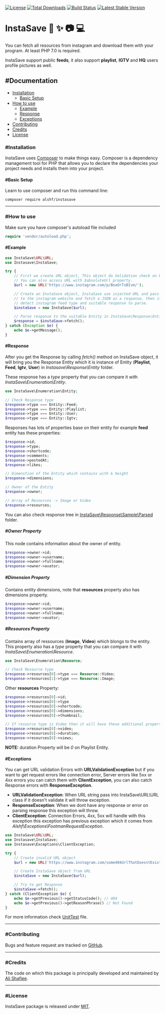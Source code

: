 [![License](https://poser.pugx.org/alshf/Instasave/license)](https://packagist.org/packages/alshf/Instasave)
[![Total Downloads](https://poser.pugx.org/alshf/Instasave/downloads)](https://packagist.org/packages/alshf/Instasave)
[![Build Status](https://travis-ci.org/alshf89/InstaSave.svg?branch=master)](https://travis-ci.org/alshf89/Instasave)
[![Latest Stable Version](https://poser.pugx.org/alshf/Instasave/version)](https://packagist.org/packages/alshf/Instasave)

# InstaSave :metal: :sparkles: :camera: :computer:

You can fetch all resources from instagram and download them with your program. At least PHP 7.0 is required.

InstaSave support public **feeds**, it also support **playlist**, **IGTV** and **HQ** users profile pictures as well.

## #Documentation

 - [Installation](#installation)
    - [Basic Setup](#basic-setup)
 - [How to use](#how-to-use)
    - [Example](#example)
 	- [Response](#response)
 	- [Exceptions](#exceptions)
 - [Contributing](#contributing)
 - [Credits](#credits)
 - [License](#license)

### #Installation

InstaSave uses [Composer](http://getcomposer.org/doc/00-intro.md#installation-nix) to make things easy.
Composer is a dependency management tool for PHP that allows you to declare the dependencies your project needs and installs them into your project.

#### #Basic Setup

Learn to use composer and run this command line:

    composer require alshf/instasave

___

### #How to use

Make sure you have composer's autoload file included

```PHP
require 'vendor/autoload.php';
```

#### #Example

```PHP
use InstaSave\URL\URL;
use Instasave\InstaSave;

try {
    // First we create URL object, This object do Validation check on URL.
    // You can also access URL with $absoluteUrl property.
    $url = new URL('https://www.instagram.com/p/BoaOrTsBIvm/');

    // Create an InstaSave object, InstaSave use injected URL and pass it to the Client and send GET request
    // to the instagram website and fetch a JSON as a response, then it will pass it to the EntityCollector to 
    // detect instagram feed type and suitable response to parse.
    $instaSave = new InstaSave($url);

    // Parse response to the suitable Entity in InstaSave\Response\Entity.
    $response = $instaSave->fetch();
} catch (Exception $e) {
    echo $e->getMessage();
}
```

#### #Response

After you get the Response by calling _fetch()_ method on InstaSave object, it will bring you the Response Entity which it is instance of Entity (**Playlist**, **Feed**, **Igtv**, **User**) in _Instasave\\Response\\Entity_ folder.

These response has a _type_ property that you can compare it with _InstaSave\\Enumeration\\Entity_.

```PHP
use InstaSave\Enumeration\Entity;

// Check Response type
$response->type === Entity::Feed;
$response->type === Entity::Playlist;
$response->type === Entity::User;
$response->type === Entity::Igtv;
```

Responses has lots of properties base on their entity for example **feed** entity has these properties:

```PHP
$response->id;
$response->type;
$response->shortcode;
$response->comments;
$response->postedAt;
$response->likes;

// Dimenstion of the Entity which contains with & height
$response->dimensions;

// Owner of the Entity
$response->owner;

// Array of Resources -> Image or Video
$response->resources;
```

You can also check response tree in [InstaSave\Response\Sample\Parsed](https://github.com/alshf89/InstaSave/tree/master/engine/Response/Sample/Parsed) folder.

##### #Owner Property

This node contains information about the owner of entity.

```PHP
$response->owner->id;
$response->owner->username;
$response->owner->fullname;
$response->owner->avator;
```

##### #Dimension Property

Contains entity dimensions, note that **resources** property also has dimensions property.

```PHP
$response->owner->id;
$response->owner->username;
$response->owner->fullname;
$response->owner->avator;
```

##### #Resources Property

Contains array of ressources (**Image**, **Video**) which blongs to the entity.
This property also has a _type_ property that you can compare it with _InstaSave\\Enumeration\\Resource_.

```PHP
use InstaSave\Enumeration\Resource;

// Check Resource type
$response->resources[0]->type === Resource::Video;
$response->resources[1]->type === Resource::Image;
```

Other __resources__ Property:

```PHP
$response->resources[0]->id;
$response->resources[0]->type
$response->resources[0]->shortcode;
$response->resources[0]->dimensions;
$response->resources[0]->thumbnail;

// If resource type is Video then it will have these additional property
$response->resources[0]->video;
$response->resources[0]->duration;
$response->resources[0]->views;
```
**NOTE:** duration Property will be _0_ on Playlist Entity.

#### #Exceptions

You can get URL validation Errors with **URLValidationException** but if you want to get request errors like connection error, Server errors like 5xx or 4xx errors you can catch them with **ClientException**, you can also catch Response errors with **ResponseException**.

- **URLValidationException**: When URL string pass into InstaSave\\URL\\URL class if it doesn't validate it will throw exception.
- **ResponseException**: When we dont have any response or error on parsing response this exception will throw.
- **ClientException**: Connection Errors, 4xx, 5xx will handle with this exception this exception has previous exception which it comes from _Alshf\\Exceptions\\FootmanRequestException_.

```PHP
use InstaSave\URL\URL;
use Instasave\InstaSave;
use Instasave\Exceptions\ClientException;

try {
    // Create invalid URL object
    $url = new URL('https://www.instagram.com/some404UrlThatDoesntExist/');

    // Create InstaSave object from URL
    $instaSave = new InstaSave($url);

    // Try to get Response
    $instaSave->fetch();
} catch (ClientException $e) {
    echo $e->getPrevious()->getStatusCode(); // 404
    echo $e->getPrevious()->getReasonPhrase() // Not Found
}
```
For more information check [UnitTest](https://github.com/alshf89/InstaSave/blob/master/tests/InstaSaveTest.php) file.

___

### #Contributing

Bugs and feature request are tracked on [GitHub](https://github.com/alshf89/Instasave/issues).

___

### #Credits

The code on which this package is principally developed and maintained by [Ali Shafiee](https://github.com/alshf89).

___

### #License

InstaSave package is released under [MIT](LICENSE.txt).